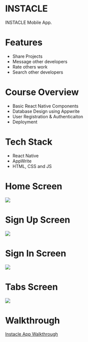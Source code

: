 # INSTACLE
INSTACLE Mobile App.

# Features
* Share Projects
* Message other developers
* Rate others work
* Search other developers

# Course Overview
* Basic React Native Components
* Database Design using Appwrite
* User Registration & Authenticaiton
* Deployment

# Tech Stack
* React Native
* AppWrite
* HTML, CSS and JS

# Home Screen
<img src="assets/images/screenshot/s1.jpg">  

# Sign Up Screen
<img src="assets/images/screenshot/s3.jpg"> 

# Sign In Screen
<img src="assets/images/screenshot/s2.jpg">  

# Tabs Screen
<img src="assets/images/screenshot/s4.jpg">  

# Walkthrough
[Instacle App Walkthrough](https://youtu.be/3sJgq9cBSBE)